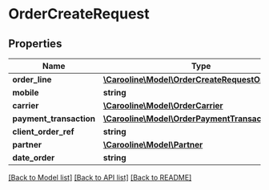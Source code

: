 # OrderCreateRequest

## Properties
Name | Type | Description | Notes
------------ | ------------- | ------------- | -------------
**order_line** | [**\Carooline\Model\OrderCreateRequestOrderLine[]**](OrderCreateRequestOrderLine.md) |  | [optional] 
**mobile** | **string** |  | [optional] 
**carrier** | [**\Carooline\Model\OrderCarrier**](OrderCarrier.md) |  | [optional] 
**payment_transaction** | [**\Carooline\Model\OrderPaymentTransaction**](OrderPaymentTransaction.md) |  | [optional] 
**client_order_ref** | **string** |  | [optional] 
**partner** | [**\Carooline\Model\Partner**](Partner.md) |  | 
**date_order** | **string** |  | [optional] 

[[Back to Model list]](../../README.md#documentation-for-models) [[Back to API list]](../../README.md#documentation-for-api-endpoints) [[Back to README]](../../README.md)

